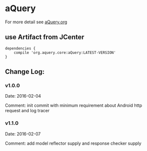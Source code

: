 # aQuery
For more detail see [aQuery.org](http://www.aquery.org)

## use Artifact from JCenter

```
dependencies {
    compile 'org.aquery.core:aQuery:LATEST-VERSION'
}
```

## Change Log:

### v1.0.0 

Date: 2016-02-04

Comment: init commit with minimum requirement about Android http request and log tracer

### v1.1.0

Date: 2016-02-07

Comment: add model reflector supply and response checker supply